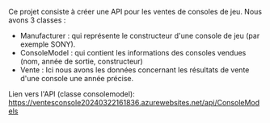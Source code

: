 Ce projet consiste à créer une API pour les ventes de consoles de jeu.
Nous avons 3 classes : 
  * Manufacturer : qui représente le constructeur d'une console de jeu (par exemple SONY). 
  * ConsoleModel : qui contient les informations des consoles vendues (nom, année de sortie, constructeur)
  * Vente : Ici nous avons les données concernant les résultats de vente d'une console une année précise.

Lien vers l'API (classe consolemodel): https://ventesconsole20240322161836.azurewebsites.net/api/ConsoleModels
